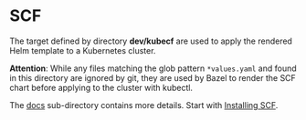 # SCF

The target defined by directory __dev/kubecf__ are used to apply the
rendered Helm template to a Kubernetes cluster.

__Attention__: While any files matching the glob pattern
`*values.yaml` and found in this directory are ignored by git, they
are used by Bazel to render the SCF chart before applying to the
cluster with kubectl.

The [docs](./docs/) sub-directory contains more details.
Start with [Installing SCF](./docs/installing.md).
